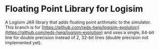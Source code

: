 # Floating Point Library for Logisim
A Logisim JAR library that adds floating point arithmatic to the simulator.  This branch is for [https://github.com/reds-heig/logisim-evolution](https://github.com/reds-heig/logisim-evolution) and uses a single, 64-bit line for double precision instead of 2, 32-bit lines (double precision not implemented yet).
